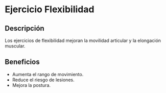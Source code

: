 # Ejercicio Flexibilidad

## Descripción
Los ejercicios de flexibilidad mejoran la movilidad articular y la elongación muscular.

## Beneficios
- Aumenta el rango de movimiento.
- Reduce el riesgo de lesiones.
- Mejora la postura.